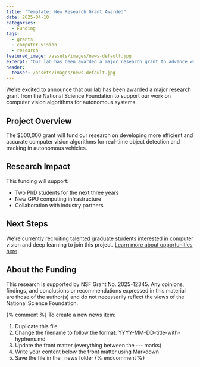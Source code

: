 ```yaml
---
title: "Template: New Research Grant Awarded"
date: 2025-04-10
categories:
  - Funding
tags:
  - grants
  - computer-vision
  - research
featured_image: /assets/images/news-default.jpg
excerpt: "Our lab has been awarded a major research grant to advance work on computer vision algorithms for autonomous systems."
header:
  teaser: /assets/images/news-default.jpg
---
```


We're excited to announce that our lab has been awarded a major research grant from the National Science Foundation to support our work on computer vision algorithms for autonomous systems.

## Project Overview

The $500,000 grant will fund our research on developing more efficient and accurate computer vision algorithms for real-time object detection and tracking in autonomous vehicles.

## Research Impact

This funding will support:

- Two PhD students for the next three years
- New GPU computing infrastructure
- Collaboration with industry partners

## Next Steps

We're currently recruiting talented graduate students interested in computer vision and deep learning to join this project. [Learn more about opportunities here](/join/).

## About the Funding

This research is supported by NSF Grant No. 2025-12345. Any opinions, findings, and conclusions or recommendations expressed in this material are those of the author(s) and do not necessarily reflect the views of the National Science Foundation.

{% comment %}
To create a new news item:
1. Duplicate this file
2. Change the filename to follow the format: YYYY-MM-DD-title-with-hyphens.md
3. Update the front matter (everything between the --- marks)
4. Write your content below the front matter using Markdown
5. Save the file in the _news folder
{% endcomment %}